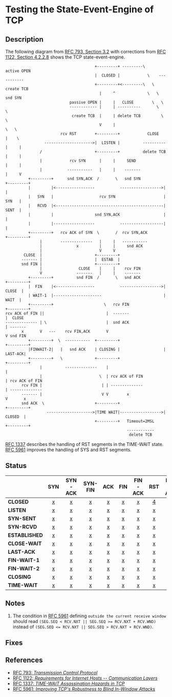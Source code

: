 
# Testing the State-Event-Engine of TCP

## Description
The following diagram from  [RFC 793, Section 3.2](https://tools.ietf.org/html/rfc793#section-3.2)
with corrections from [RFC 1122, Section 4.2.2.8](https://tools.ietf.org/html/rfc1122#section-4.2.2.8)
shows the TCP state-event-engine.
```
                                       +---------+ ---------\      active OPEN
                                       |  CLOSED |            \    -----------
                                       +---------+<---------\   \   create TCB
                                         |     ^              \   \  snd SYN
                            passive OPEN |     |   CLOSE        \   \
                            ------------ |     | ----------       \   \
                             create TCB  |     | delete TCB         \   \
                                         V     |                      \   \
                        rcv RST        +---------+            CLOSE    |    \
                 --------------------->|  LISTEN |          ---------- |     |
               /                       +---------+          delete TCB |     |
               |            rcv SYN      |     |     SEND              |     |
               |           -----------   |     |    -------            |     V
          +---------+      snd SYN,ACK  /       \   snd SYN          +---------+
          |         |<-----------------           ------------------>|         |
          |   SYN   |                    rcv SYN                     |   SYN   |
          |   RCVD  |<-----------------------------------------------|   SENT  |
          |         |                  snd SYN,ACK                   |         |
          |         |------------------           -------------------|         |
          +---------+   rcv ACK of SYN  \       /  rcv SYN,ACK       +---------+
               |        --------------   |     |   -----------
               |               x         |     |     snd ACK
               |                         V     V
        CLOSE  |                       +---------+
       ------- |                       |  ESTAB  |
       snd FIN |                       +---------+
               |                CLOSE    |     |    rcv FIN
               V               -------   |     |    -------
          +---------+          snd FIN  /       \   snd ACK          +---------+
          |  FIN    |<-----------------           ------------------>|  CLOSE  |
          | WAIT-1  |---------------------                           |   WAIT  |
          +---------+                      \   rcv FIN               +---------+
rcv ACK of FIN ||                           |  -------                    |  CLOSE 
-------------- | \                          |  snd ACK                    | -------
       x       V   ---    rcv FIN,ACK       V                             V snd FIN
          +---------+  \  -----------  +---------+                   +---------+
          |FINWAIT-2|   |   snd ACK    | CLOSING |                   | LAST-ACK|
          +---------+   \              +---------+                   +---------+
               |          --------------    |                             |
               |                         \  | rcv ACK of FIN              | rcv ACK of FIN
       rcv FIN |                          | | --------------              | --------------
       ------- |                          V V        x                    V       x
       snd ACK  \                      +---------+                   +---------+
                  -------------------->|TIME WAIT|------------------>| CLOSED  |
                                       +---------+   Timeout=2MSL    +---------+
                                                     ------------
                                                      delete TCB 
```
[RFC 1337](https://tools.ietf.org/html/rfc1337) describes the handling of RST segments
in the TIME-WAIT state.
[RFC 5961](https://tools.ietf.org/html/rfc5961) improves the handling of SYS and RST segments.

## Status

|                 | SYN                                | SYN-ACK                                | SYN-FIN                                | ACK                                | FIN                                | FIN-ACK                                | RST                                | RST-ACK                                |
|:----------------|:----------------------------------:|:--------------------------------------:|:--------------------------------------:|:----------------------------------:|:----------------------------------:|:--------------------------------------:|:----------------------------------:|:--------------------------------------:|
|**CLOSED**       | [x](rcv-syn-closed/README.md)      | [x](rcv-syn-ack-closed/README.md)      | [x](rcv-syn-fin-closed/README.md)      | [x](rcv-ack-closed/README.md)      | [x](rcv-fin-closed/README.md)      | [x](rcv-fin-ack-closed/README.md)      | [4](rcv-rst-closed/README.md)      | [x](rcv-rst-ack-closed/README.md)      |
|**LISTEN**       | [x](rcv-syn-listen/README.md)      | [x](rcv-syn-ack-listen/README.md)      | [x](rcv-syn-fin-listen/README.md)      | [x](rcv-ack-listen/README.md)      | [x](rcv-fin-listen/README.md)      | [x](rcv-fin-ack-listen/README.md)      | [x](rcv-rst-listen/README.md)      | [x](rcv-rst-ack-listen/README.md)      |
|**SYN-SENT**     | [x](rcv-syn-syn-sent/README.md)    | [x](rcv-syn-ack-syn-sent/README.md)    | [x](rcv-syn-fin-syn-sent/README.md)    | [x](rcv-ack-syn-sent/README.md)    | [x](rcv-fin-syn-sent/README.md)    | [x](rcv-fin-ack-syn-sent/README.md)    | [x](rcv-rst-syn-sent/README.md)    | [x](rcv-rst-ack-syn-sent/README.md)    |
|**SYN-RCVD**     | [x](rcv-syn-syn-rcvd/README.md)    | [x](rcv-syn-ack-syn-rcvd/README.md)    | [x](rcv-syn-fin-syn-rcvd/README.md)    | [x](rcv-ack-syn-rcvd/README.md)    | [x](rcv-fin-syn-rcvd/README.md)    | [x](rcv-fin-ack-syn-rcvd/README.md)    | [x](rcv-rst-syn-rcvd/README.md)    | [x](rcv-rst-ack-syn-rcvd/README.md)    |
|**ESTABLISHED**  | [x](rcv-syn-established/README.md) | [x](rcv-syn-ack-established/README.md) | [x](rcv-syn-fin-established/README.md) | [x](rcv-ack-established/README.md) | [x](rcv-fin-established/README.md) | [x](rcv-fin-ack-established/README.md) | [x](rcv-rst-established/README.md) | [x](rcv-rst-ack-established/README.md) |
|**CLOSE-WAIT**   | [x](rcv-syn-close-wait/README.md)  | [x](rcv-syn-ack-close-wait/README.md)  | [x](rcv-syn-fin-close-wait/README.md)  | [x](rcv-ack-close-wait/README.md)  | [x](rcv-fin-close-wait/README.md)  | [x](rcv-fin-ack-close-wait/README.md)  | [x](rcv-rst-close-wait/README.md)  | [x](rcv-rst-ack-close-wait/README.md)  |
|**LAST-ACK**     | [x](rcv-syn-last-ack/README.md)    | [x](rcv-syn-ack-last-ack/README.md)    | [x](rcv-syn-fin-last-ack/README.md)    | [x](rcv-ack-last-ack/README.md)    | [x](rcv-fin-last-ack/README.md)    | [x](rcv-fin-ack-last-ack/README.md)    | [x](rcv-rst-last-ack/README.md)    | [x](rcv-rst-ack-last-ack/README.md)    |
|**FIN-WAIT-1**   | [x](rcv-syn-fin-wait-1/README.md)  | [x](rcv-syn-ack-fin-wait-1/README.md)  | [x](rcv-syn-fin-fin-wait-1/README.md)  | [x](rcv-ack-fin-wait-1/README.md)  | [x](rcv-fin-fin-wait-1/README.md)  | [x](rcv-fin-ack-fin-wait-1/README.md)  | [x](rcv-rst-fin-wait-1/README.md)  | [x](rcv-rst-ack-fin-wait-1/README.md)  |
|**FIN-WAIT-2**   | [x](rcv-syn-fin-wait-2/README.md)  | [x](rcv-syn-ack-fin-wait-2/README.md)  | [x](rcv-syn-fin-fin-wait-2/README.md)  | [x](rcv-ack-fin-wait-2/README.md)  | [x](rcv-fin-fin-wait-2/README.md)  | [x](rcv-fin-ack-fin-wait-2/README.md)  | [x](rcv-rst-fin-wait-2/README.md)  | [x](rcv-rst-ack-fin-wait-2/README.md)  |
|**CLOSING**      | [x](rcv-syn-closing/README.md)     | [x](rcv-syn-ack-closing/README.md)     | [x](rcv-syn-fin-closing/README.md)     | [x](rcv-ack-closing/README.md)     | [x](rcv-fin-closing/README.md)     | [x](rcv-fin-ack-closing/README.md)     | [x](rcv-rst-closing/README.md)     | [x](rcv-rst-ack-closing/README.md)     |
|**TIME-WAIT**    | [x](rcv-syn-time-wait/README.md)   | [x](rcv-syn-ack-time-wait/README.md)   | [x](rcv-syn-fin-time-wait/README.md)   | [x](rcv-ack-time-wait/README.md)   | [x](rcv-fin-time-wait/README.md)   | [x](rcv-fin-ack-time-wait/README.md)   | [x](rcv-rst-time-wait/README.md)   | [x](rcv-rst-ack-time-wait/README.md)   |

## Notes
1. The condition in [RFC 5961](https://tools.ietf.org/html/rfc5961#section-3.2) defining
   `outside the current receive window` should read
   `(SEG.SEQ < RCV.NXT || SEG.SEQ >= RCV.NXT + RCV.WND)`
   instead of
   `(SEG.SEQ <= RCV.NXT || SEG.SEQ > RCV.NXT + RCV.WND)`.

## Fixes

## References
* [RFC 793: *Transmission Control Protocol*](https://tools.ietf.org/html/rfc0793)
* [RFC 1122: *Requirements for Internet Hosts -- Communication Layers*](https://tools.ietf.org/html/rfc1122)
* [RFC 1337: *TIME-WAIT Assassination Hazards in TCP*](https://tools.ietf.org/html/rfc1337)
* [RFC 5961: *Improving TCP's Robustness to Blind In-Window Attacks*](https://tools.ietf.org/html/rfc5961)
